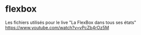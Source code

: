# flexbox
Les fichiers utilisés pour le live "La FlexBox dans tous ses états" https://www.youtube.com/watch?v=vPcZb4rOz5M
